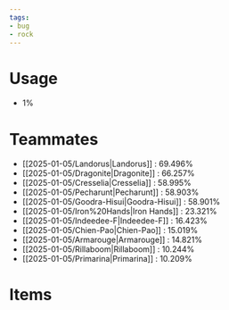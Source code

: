 ```yaml
---
tags:
- bug
- rock
---
```

# Usage
- 1%
# Teammates
- [[2025-01-05/Landorus|Landorus]] : 69.496%
- [[2025-01-05/Dragonite|Dragonite]] : 66.257%
- [[2025-01-05/Cresselia|Cresselia]] : 58.995%
- [[2025-01-05/Pecharunt|Pecharunt]] : 58.903%
- [[2025-01-05/Goodra-Hisui|Goodra-Hisui]] : 58.901%
- [[2025-01-05/Iron%20Hands|Iron Hands]] : 23.321%
- [[2025-01-05/Indeedee-F|Indeedee-F]] : 16.423%
- [[2025-01-05/Chien-Pao|Chien-Pao]] : 15.019%
- [[2025-01-05/Armarouge|Armarouge]] : 14.821%
- [[2025-01-05/Rillaboom|Rillaboom]] : 10.244%
- [[2025-01-05/Primarina|Primarina]] : 10.209%
# Items